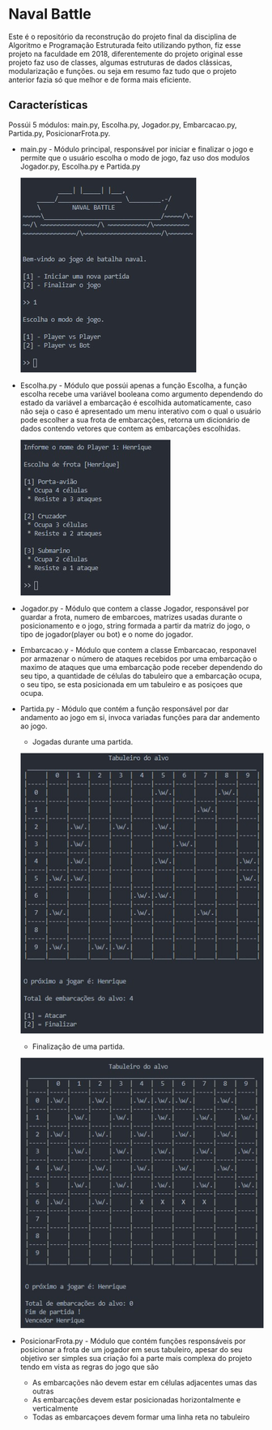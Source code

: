 # Naval Battle

Este é o repositório da reconstrução do projeto final da disciplina de Algoritmo e Programação Estruturada feito utilizando python, 
fiz esse projeto na faculdade em 2018, diferentemente do projeto original esse projeto faz uso de classes, algumas estruturas de dados clássicas, modularização e funções. ou seja em resumo faz tudo que o projeto anterior fazia só que melhor e de forma mais eficiente.

## Características

Possúi 5 módulos: main.py, Escolha.py, Jogador.py,  Embarcacao.py, Partida.py, PosicionarFrota.py.

* main.py - Módulo principal, responsável por iniciar e finalizar o jogo e permite que o usuário escolha o modo de jogo, faz uso dos modulos Jogador.py, Escolha.py e Partida.py

  ![](screenshots/menuprincipal.jpg)

* Escolha.py - Módulo que possúi apenas a função Escolha, a função escolha recebe uma variável booleana como argumento dependendo do
estado da variável a embarcação é escolhida automaticamente, caso não seja o caso é apresentado um menu interativo com o qual o usuário 
pode escolher a sua frota de embarcações, retorna um dicionário de dados contendo vetores que contem as embarcações escolhidas.

  ![](screenshots/escolha.jpg)
 
 * Jogador.py - Módulo que contem a classe Jogador, responsável por guardar a frota, numero de embarcoes, matrizes usadas durante o posicionamento e o jogo, string formada a partir da matriz do jogo, o tipo de jogador(player ou bot) e o nome do jogador.
 
 * Embarcacao.y - Módulo que contem a classe Embarcacao, responavel por armazenar o número de ataques recebidos por uma embarcação
 o maximo de ataques que uma embarcação pode receber dependendo do seu tipo, a quantidade de células do tabuleiro que a embarcação 
 ocupa, o seu tipo, se esta posicionada em um tabuleiro e as posiçoes que ocupa.
 
 * Partida.py - Módulo que contém a função responsável por dar andamento ao jogo em si, invoca variadas funções para dar andemento
 ao jogo.
 
    * Jogadas durante uma partida.
    
    ![](screenshots/batalha.jpg)
   
    * Finalização de uma partida.
    
    ![](screenshots/finale.jpg)
   
 * PosicionarFrota.py - Módulo que contém funções responsáveis por posicionar a frota de um jogador em seus tabuleiro, apesar do seu
 objetivo ser simples sua criação foi a parte mais complexa do projeto tendo em vista as regras do jogo que são
 
    * As embarcações não devem estar em células adjacentes umas das outras
    * As embarcações devem estar posicionadas horizontalmente e verticalmente
    * Todas as embarcaçoes devem formar uma linha reta no tabuleiro
